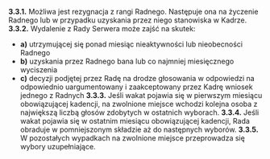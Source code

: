 **3.3.1.** Możliwa jest rezygnacja z rangi Radnego. Następuje ona na życzenie Radnego lub w przypadku uzyskania przez niego stanowiska w Kadrze.
**3.3.2.** Wydalenie z Rady Serwera może zajść na skutek:
 - **a)** utrzymującej się ponad miesiąc nieaktywności lub nieobecności Radnego
 - **b)** uzyskania przez Radnego bana lub co najmniej miesięcznego wyciszenia
 - **c)** decyzji podjętej przez Radę na drodze głosowania w odpowiedzi na odpowiednio uargumentowany i zaakceptowany przez Kadrę wniosek jednego z Radnych
**3.3.3.** Jeśli wakat pojawia się w pierwszym miesiącu obowiązującej kadencji, na zwolnione miejsce wchodzi kolejna osoba z największą liczbą głosów zdobytych w ostatnich wyborach.
**3.3.4.** Jeśli wakat pojawia się w ostatnim miesiącu obowiązującej kadencji, Rada obraduje w pomniejszonym składzie aż do następnych wyborów.
**3.3.5.** W pozostałych wypadkach na zwolnione miejsce przeprowadza się wybory uzupełniające.
